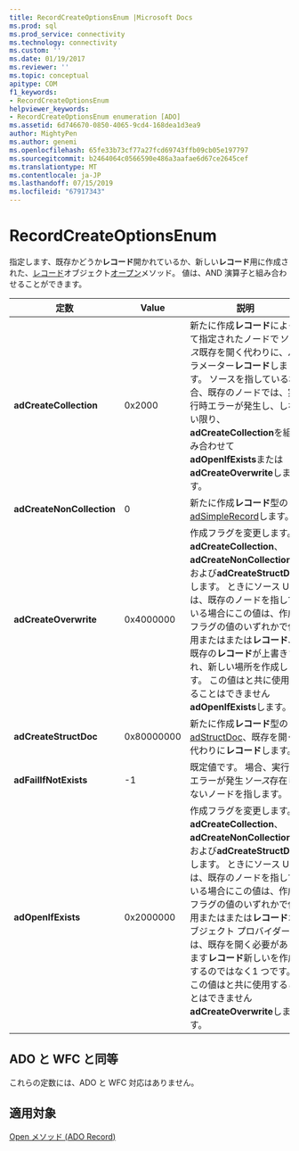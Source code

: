 ```yaml
---
title: RecordCreateOptionsEnum |Microsoft Docs
ms.prod: sql
ms.prod_service: connectivity
ms.technology: connectivity
ms.custom: ''
ms.date: 01/19/2017
ms.reviewer: ''
ms.topic: conceptual
apitype: COM
f1_keywords:
- RecordCreateOptionsEnum
helpviewer_keywords:
- RecordCreateOptionsEnum enumeration [ADO]
ms.assetid: 6d746670-0850-4065-9cd4-168dea1d3ea9
author: MightyPen
ms.author: genemi
ms.openlocfilehash: 65fe33b73cf77a27fcd69743ffb09cb05e197797
ms.sourcegitcommit: b2464064c0566590e486a3aafae6d67ce2645cef
ms.translationtype: MT
ms.contentlocale: ja-JP
ms.lasthandoff: 07/15/2019
ms.locfileid: "67917343"
---
```

# <a name="recordcreateoptionsenum"></a>RecordCreateOptionsEnum
指定します、既存かどうか**レコード**開かれているか、新しい**レコード**用に作成された、[レコード](../../../ado/reference/ado-api/record-object-ado.md)オブジェクト[オープン](../../../ado/reference/ado-api/open-method-ado-record.md)メソッド。 値は、AND 演算子と組み合わせることができます。  
  
|定数|Value|説明|  
|--------------|-----------|-----------------|  
|**adCreateCollection**|0x2000|新たに作成**レコード**によって指定されたノードで*ソース*既存を開く代わりに、パラメーター**レコード**します。 ソースを指している場合、既存のノードでは、実行時エラーが発生し、しない限り、 **adCreateCollection**を組み合わせて**adOpenIfExists**または**adCreateOverwrite**します。|  
|**adCreateNonCollection**|0|新たに作成**レコード**型の[adSimpleRecord](../../../ado/reference/ado-api/recordtypeenum.md)します。|  
|**adCreateOverwrite**|0x4000000|作成フラグを変更します。 **adCreateCollection**、 **adCreateNonCollection**、および**adCreateStructDoc**します。 ときにソース URL は、既存のノードを指している場合にこの値は、作成フラグの値のいずれかで使用またはまたは**レコード**、既存の**レコード**が上書きされ、新しい場所を作成します。 この値はと共に使用することはできません**adOpenIfExists**します。|  
|**adCreateStructDoc**|0x80000000|新たに作成**レコード**型の[adStructDoc](../../../ado/reference/ado-api/recordtypeenum.md)、既存を開く代わりに**レコード**します。|  
|**adFailIfNotExists**|-1|既定値です。 場合、実行時エラーが発生*ソース*存在しないノードを指します。|  
|**adOpenIfExists**|0x2000000|作成フラグを変更します。 **adCreateCollection**、 **adCreateNonCollection**、および**adCreateStructDoc**します。 ときにソース URL は、既存のノードを指している場合にこの値は、作成フラグの値のいずれかで使用またはまたは**レコード**オブジェクト プロバイダーは、既存を開く必要があります**レコード**新しいを作成するのではなく1 つです。 この値はと共に使用することはできません**adCreateOverwrite**します。|  
  
## <a name="adowfc-equivalent"></a>ADO と WFC と同等  
 これらの定数には、ADO と WFC 対応はありません。  
  
## <a name="applies-to"></a>適用対象  
 [Open メソッド (ADO Record)](../../../ado/reference/ado-api/open-method-ado-record.md)
